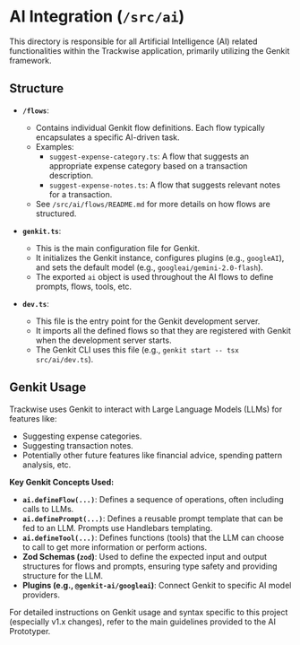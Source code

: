 # AI Integration (`/src/ai`)

This directory is responsible for all Artificial Intelligence (AI) related functionalities within the Trackwise application, primarily utilizing the Genkit framework.

## Structure

- **`/flows`**:
  - Contains individual Genkit flow definitions. Each flow typically encapsulates a specific AI-driven task.
  - Examples:
    - `suggest-expense-category.ts`: A flow that suggests an appropriate expense category based on a transaction description.
    - `suggest-expense-notes.ts`: A flow that suggests relevant notes for a transaction.
  - See `/src/ai/flows/README.md` for more details on how flows are structured.

- **`genkit.ts`**:
  - This is the main configuration file for Genkit.
  - It initializes the Genkit instance, configures plugins (e.g., `googleAI`), and sets the default model (e.g., `googleai/gemini-2.0-flash`).
  - The exported `ai` object is used throughout the AI flows to define prompts, flows, tools, etc.

- **`dev.ts`**:
  - This file is the entry point for the Genkit development server.
  - It imports all the defined flows so that they are registered with Genkit when the development server starts.
  - The Genkit CLI uses this file (e.g., `genkit start -- tsx src/ai/dev.ts`).

## Genkit Usage

Trackwise uses Genkit to interact with Large Language Models (LLMs) for features like:
- Suggesting expense categories.
- Suggesting transaction notes.
- Potentially other future features like financial advice, spending pattern analysis, etc.

**Key Genkit Concepts Used:**

- **`ai.defineFlow(...)`**: Defines a sequence of operations, often including calls to LLMs.
- **`ai.definePrompt(...)`**: Defines a reusable prompt template that can be fed to an LLM. Prompts use Handlebars templating.
- **`ai.defineTool(...)`**: Defines functions (tools) that the LLM can choose to call to get more information or perform actions.
- **Zod Schemas (`zod`)**: Used to define the expected input and output structures for flows and prompts, ensuring type safety and providing structure for the LLM.
- **Plugins (e.g., `@genkit-ai/googleai`)**: Connect Genkit to specific AI model providers.

For detailed instructions on Genkit usage and syntax specific to this project (especially v1.x changes), refer to the main guidelines provided to the AI Prototyper.
```


